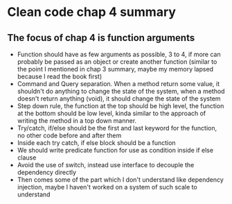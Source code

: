 # Clean code chap 4 summary

## The focus of chap 4 is function arguments
  - Function should have as few arguments as possible, 3 to 4, if more can probably be passed as an object or create another function (similar
  to the point I mentioned in chap 3 summary, maybe my memory lapsed because I read the book first)
  - Command and Query separation. When a method return some value, it shouldn't do anything to change the state of the system, when a method
  doesn't return anything (void), it should change the state of the system
  - Step down rule, the function at the top should be high level, the function at the bottom should be low level, kinda similar to the approach
  of writing the method in a top down manner.
  - Try/catch, if/else should be the first and last keyword for the function, no other code before and after them
  - Inside each try catch, if else block should be a function
  - We should write predicate function for use as condition inside if else clause
  - Avoid the use of switch, instead use interface to decouple the dependency directly
  - Then comes some of the part which I don't understand like dependency injection, maybe I haven't worked on a system of such scale to understand
  
